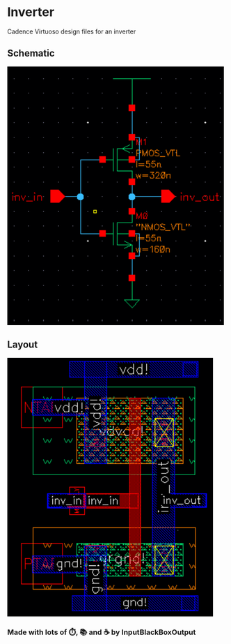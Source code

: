 # Inverter
Cadence Virtuoso design files for an inverter

## Schematic
![Schematic](schematic.png)

## Layout
![Layout](layout.png)

### Made with lots of ⏱️, 📚 and ☕ by InputBlackBoxOutput